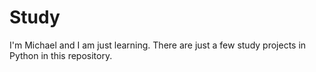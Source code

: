 # Study
I'm Michael and I am just learning.
There are just a few study projects in Python in this repository.
